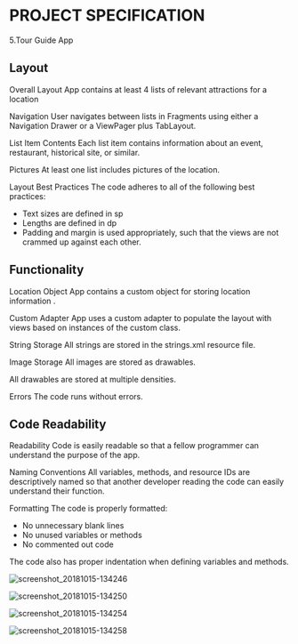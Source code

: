 # PROJECT SPECIFICATION
  5.Tour Guide App
  
## Layout

Overall Layout
App contains at least 4 lists of relevant attractions for a location

Navigation
User navigates between lists in Fragments using either a Navigation Drawer or a ViewPager plus TabLayout.

List Item Contents
Each list item contains information about an event, restaurant, historical site, or similar.

Pictures
At least one list includes pictures of the location.

Layout Best Practices
The code adheres to all of the following best practices:

* Text sizes are defined in sp
* Lengths are defined in dp
* Padding and margin is used appropriately, such that the views are not crammed up against each other.

## Functionality

Location Object 
App contains a custom object for storing location information .

Custom Adapter
App uses a custom adapter to populate the layout with views based on instances of the custom class.

String Storage
All strings are stored in the strings.xml resource file.

Image Storage
All images are stored as drawables.

All drawables are stored at multiple densities.

Errors
The code runs without errors.

## Code Readability

Readability
Code is easily readable so that a fellow programmer can understand the purpose of the app.

Naming Conventions
All variables, methods, and resource IDs are descriptively named so that another developer reading the code can easily understand their function.

Formatting
The code is properly formatted:

* No unnecessary blank lines
* No unused variables or methods
* No commented out code

The code also has proper indentation when defining variables and methods.

![screenshot_20181015-134246](https://user-images.githubusercontent.com/34723009/46946464-7b6e0800-d080-11e8-9675-4514c911ab22.png)

![screenshot_20181015-134250](https://user-images.githubusercontent.com/34723009/46946468-7dd06200-d080-11e8-9e92-cba18d39e6e7.png)

![screenshot_20181015-134254](https://user-images.githubusercontent.com/34723009/46946474-7f9a2580-d080-11e8-9376-b66c317b1a88.png)

![screenshot_20181015-134258](https://user-images.githubusercontent.com/34723009/46946477-81fc7f80-d080-11e8-8c23-2ddcb928b8c1.png)
